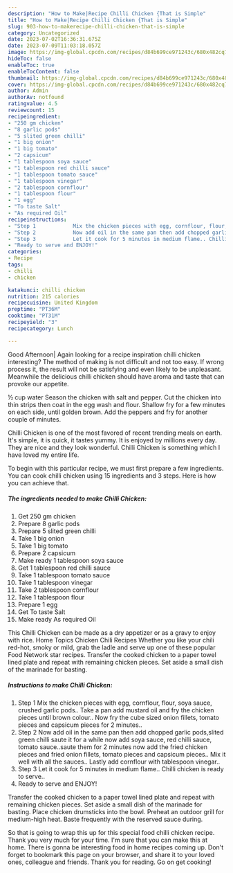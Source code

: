 ```yaml
---
description: "How to Make|Recipe Chilli Chicken {That is Simple"
title: "How to Make|Recipe Chilli Chicken {That is Simple"
slug: 903-how-to-makerecipe-chilli-chicken-that-is-simple
category: Uncategorized
date: 2023-07-02T16:36:31.675Z
date: 2023-07-09T11:03:18.057Z
image: https://img-global.cpcdn.com/recipes/d84b699ce971243c/680x482cq70/chilli-chicken-recipe-main-photo.jpg
hideToc: false
enableToc: true
enableTocContent: false
thumbnail: https://img-global.cpcdn.com/recipes/d84b699ce971243c/680x482cq70/chilli-chicken-recipe-main-photo.jpg
cover: https://img-global.cpcdn.com/recipes/d84b699ce971243c/680x482cq70/chilli-chicken-recipe-main-photo.jpg
author: Admin
authorAv: notfound
ratingvalue: 4.5
reviewcount: 15
recipeingredient:
- "250 gm chicken"
- "8 garlic pods"
- "5 slited green chilli"
- "1 big onion"
- "1 big tomato"
- "2 capsicum"
- "1 tablespoon soya sauce"
- "1 tablespoon red chilli sauce"
- "1 tablespoon tomato sauce"
- "1 tablespoon vinegar"
- "2 tablespoon cornflour"
- "1 tablespoon flour"
- "1 egg"
- "To taste Salt"
- "As required Oil"
recipeinstructions:
- "Step 1            Mix the chicken pieces with egg, cornflour, flour, soya sauce, crushed garlic pods.. Take a pan add mustard oil and fry the chicken pieces until brown colour.. Now fry the cube sized onion fillets, tomato pieces and capsicum pieces for 2 minutes.."
- "Step 2            Now add oil in the same pan then add chopped garlic pods,slited green chilli saute it for a while now add soya sauce, red chilli sauce, tomato sauce..saute them for 2 minutes now add the fried chicken pieces and fried onion fillets, tomato pieces and capsicum pieces.. Mix it well with all the sauces.. Lastly add cornflour with tablespoon vinegar.."
- "Step 3            Let it cook for 5 minutes in medium flame.. Chilli chicken is ready to serve.."
- "Ready to serve and ENJOY!"
categories:
- Recipe
tags:
- chilli
- chicken

katakunci: chilli chicken 
nutrition: 215 calories
recipecuisine: United Kingdom
preptime: "PT36M"
cooktime: "PT31M"
recipeyield: "3"
recipecategory: Lunch

---
```



Good Afternoon| Again looking for a recipe inspiration chilli chicken interesting? The method of making is not difficult and not too easy. If wrong process it, the result will not be satisfying and even likely to be unpleasant. Meanwhile the delicious chilli chicken should have aroma and taste that can provoke our appetite.





½ cup water Season the chicken with salt and pepper. Cut the chicken into thin strips then coat in the egg wash and flour. Shallow fry for a few minutes on each side, until golden brown. Add the peppers and fry for another couple of minutes.

Chilli Chicken is one of the most favored of recent trending meals on earth. It's simple, it is quick, it tastes yummy. It is enjoyed by millions every day. They are nice and they look wonderful. Chilli Chicken is something which I have loved my entire life.


To begin with this particular recipe, we must first prepare a few ingredients. You can cook chilli chicken using 15 ingredients and 3 steps. Here is how you can achieve that.

<!--inarticleads1-->

##### The ingredients needed to make Chilli Chicken:

1. Get 250 gm chicken
1. Prepare 8 garlic pods
1. Prepare 5 slited green chilli
1. Take 1 big onion
1. Take 1 big tomato
1. Prepare 2 capsicum
1. Make ready 1 tablespoon soya sauce
1. Get 1 tablespoon red chilli sauce
1. Take 1 tablespoon tomato sauce
1. Take 1 tablespoon vinegar
1. Take 2 tablespoon cornflour
1. Take 1 tablespoon flour
1. Prepare 1 egg
1. Get To taste Salt
1. Make ready As required Oil


This Chilli Chicken can be made as a dry appetizer or as a gravy to enjoy with rice. Home Topics Chicken Chili Recipes Whether you like your chili red-hot, smoky or mild, grab the ladle and serve up one of these popular Food Network star recipes. Transfer the cooked chicken to a paper towel lined plate and repeat with remaining chicken pieces. Set aside a small dish of the marinade for basting. 

<!--inarticleads2-->

##### Instructions to make Chilli Chicken:

1. Step 1            Mix the chicken pieces with egg, cornflour, flour, soya sauce, crushed garlic pods.. Take a pan add mustard oil and fry the chicken pieces until brown colour.. Now fry the cube sized onion fillets, tomato pieces and capsicum pieces for 2 minutes..
1. Step 2            Now add oil in the same pan then add chopped garlic pods,slited green chilli saute it for a while now add soya sauce, red chilli sauce, tomato sauce..saute them for 2 minutes now add the fried chicken pieces and fried onion fillets, tomato pieces and capsicum pieces.. Mix it well with all the sauces.. Lastly add cornflour with tablespoon vinegar..
1. Step 3            Let it cook for 5 minutes in medium flame.. Chilli chicken is ready to serve..
1. Ready to serve and ENJOY!

Transfer the cooked chicken to a paper towel lined plate and repeat with remaining chicken pieces. Set aside a small dish of the marinade for basting. Place chicken drumsticks into the bowl. Preheat an outdoor grill for medium-high heat. Baste frequently with the reserved sauce during. 

So that is going to wrap this up for this special food chilli chicken recipe. Thank you very much for your time. I'm sure that you can make this at home. There is gonna be interesting food in home recipes coming up. Don't forget to bookmark this page on your browser, and share it to your loved ones, colleague and friends. Thank you for reading. Go on get cooking!
